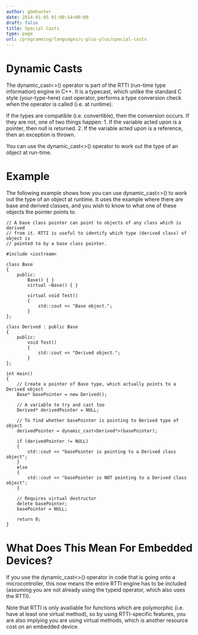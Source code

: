 ```yaml
---
author: gbmhunter
date: 2014-01-05 01:00:54+00:00
draft: false
title: Special Casts
type: page
url: /programming/languages/c-plus-plus/special-casts
---
```


# Dynamic Casts

The dynamic_cast<>() operator is part of the RTTI (run-time type information) engine in C++. It is a typecast, which unlike the standard C style (your-type-here) cast operator, performs a type conversion check when the operator is called (i.e. at runtime).

If the types are compatible (i.e. convertible), then the conversion occurs. If they are not, one of two things happen:  1. If the variable acted upon is a pointer, then null is returned.  2. If the variable acted upon is a reference, then an exception is thrown.

You can use the dynamic_cast<>() operator to work out the type of an object at run-time.

# Example

The following example shows how you can use dynamic_cast<>() to work out the type of an object at runtime. It uses the example where there are base and derived classes, and you wish to know to what one of these objects the pointer points to.
    
    // A base class pointer can point to objects of any class which is derived 
    // from it. RTTI is useful to identify which type (derived class) of object is 
    // pointed to by a base class pointer.
     
    #include <iostream>
     
    class Base
    {
    	public:
    		Base() { } 
    		virtual ~Base() { } 
    	 
    		virtual void Test() 
    		{
    			std::cout << "Base object.";
    		}
    };
     
    class Derived : public Base
    {
    	public:
    		void Test() 
    		{
    			std::cout << "Derived object.";
    		}
    };
     
    int main()
    {
    	// Create a pointer of Base type, which actually points to a Derived object
        Base* basePointer = new Derived();
    
    	// A variable to try and cast too
        Derived* derivedPointer = NULL;
     
        // To find whether basePointer is pointing to Derived type of object
        derivedPointer = dynamic_cast<Derived*>(basePointer);
     
        if (derivedPointer != NULL)
        {
            std::cout << "basePointer is pointing to a Derived class object";
        }
        else
        {
            std::cout << "basePointer is NOT pointing to a Derived class object";
        }
     
        // Requires virtual destructor 
        delete basePointer;
        basePointer = NULL;
     
        return 0;
    }
    

# What Does This Mean For Embedded Devices?

If you use the dynamic_cast<>() operator in code that is going onto a microcontroller, this now means the entire RTTI engine has to be included (assuming you are not already using the typeid operator, which also uses the RTTI).

Note that RTTI is only availiable for functions which are polymorphic (i.e. have at least one virtual method), so by using RTTI-specific features, you are also implying you are using virtual methods, which is another resource cost on an embedded device.
